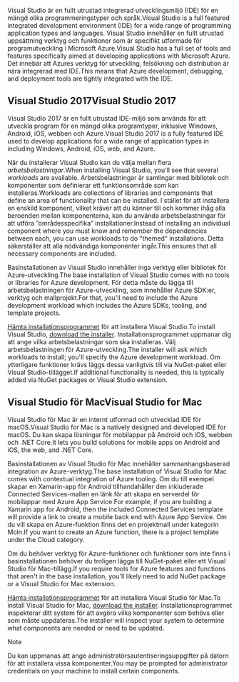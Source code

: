 <span data-ttu-id="7b3a9-101">Visual Studio är en fullt utrustad integrerad utvecklingsmiljö (IDE) för en mängd olika programmeringstyper och språk.</span><span class="sxs-lookup"><span data-stu-id="7b3a9-101">Visual Studio is a full featured integrated development environment (IDE) for a wide range of programming application types and languages.</span></span> <span data-ttu-id="7b3a9-102">Visual Studio innehåller en fullt utrustad uppsättning verktyg och funktioner som är specifikt utformade för programutveckling i Microsoft Azure.</span><span class="sxs-lookup"><span data-stu-id="7b3a9-102">Visual Studio has a full set of tools and features specifically aimed at developing applications with Microsoft Azure.</span></span> <span data-ttu-id="7b3a9-103">Det innebär att Azures verktyg för utveckling, felsökning och distribution är nära integrerad med IDE.</span><span class="sxs-lookup"><span data-stu-id="7b3a9-103">This means that Azure development, debugging, and deployment tools are tightly integrated with the IDE.</span></span>

## <a name="visual-studio-2017"></a><span data-ttu-id="7b3a9-104">Visual Studio 2017</span><span class="sxs-lookup"><span data-stu-id="7b3a9-104">Visual Studio 2017</span></span>

<span data-ttu-id="7b3a9-105">Visual Studio 2017 är en fullt utrustad IDE-miljö som används för att utveckla program för en mängd olika programtyper, inklusive Windows, Android, iOS, webben och Azure.</span><span class="sxs-lookup"><span data-stu-id="7b3a9-105">Visual Studio 2017 is a fully featured IDE used to develop applications for a wide range of application types in including Windows, Android, iOS, web, and Azure.</span></span>

<span data-ttu-id="7b3a9-106">När du installerar Visual Studio kan du välja mellan flera *arbetsbelastningar*.</span><span class="sxs-lookup"><span data-stu-id="7b3a9-106">When installing Visual Studio, you'll see that several *workloads* are available.</span></span> <span data-ttu-id="7b3a9-107">Arbetsbelastningar är samlingar med bibliotek och komponenter som definierar ett funktionsområde som kan installeras.</span><span class="sxs-lookup"><span data-stu-id="7b3a9-107">Workloads are collections of libraries and components that define an area of functionality that can be installed.</span></span> <span data-ttu-id="7b3a9-108">I stället för att installera en enskild komponent, vilket kräver att du känner till och kommer ihåg alla beroenden mellan komponenterna, kan du använda arbetsbelastningar för att utföra ”områdesspecifika” installationer.</span><span class="sxs-lookup"><span data-stu-id="7b3a9-108">Instead of installing an individual component where you must know and remember the dependencies between each, you can use workloads to do "themed" installations.</span></span> <span data-ttu-id="7b3a9-109">Detta säkerställer att alla nödvändiga komponenter ingår.</span><span class="sxs-lookup"><span data-stu-id="7b3a9-109">This ensures that all necessary components are included.</span></span>

<span data-ttu-id="7b3a9-110">Basinstallationen av Visual Studio innehåller inga verktyg eller bibliotek för Azure-utveckling.</span><span class="sxs-lookup"><span data-stu-id="7b3a9-110">The base installation of Visual Studio comes with no tools or libraries for Azure development.</span></span> <span data-ttu-id="7b3a9-111">För detta måste du lägga till arbetsbelastningen för Azure-utveckling, som innehåller Azure SDK:er, verktyg och mallprojekt.</span><span class="sxs-lookup"><span data-stu-id="7b3a9-111">For that, you'll need to include the Azure development workload which includes the Azure SDKs, tooling, and template projects.</span></span>

<span data-ttu-id="7b3a9-112">[Hämta installationsprogrammet](https://visualstudio.microsoft.com/) för att installera Visual Studio.</span><span class="sxs-lookup"><span data-stu-id="7b3a9-112">To install Visual Studio, [download the installer](https://visualstudio.microsoft.com/).</span></span> <span data-ttu-id="7b3a9-113">Installationsprogrammet uppmanar dig att ange vilka arbetsbelastningar som ska installeras. Välj arbetsbelastningen för Azure-utveckling.</span><span class="sxs-lookup"><span data-stu-id="7b3a9-113">The installer will ask which workloads to install; you'll specify the Azure development workload.</span></span> <span data-ttu-id="7b3a9-114">Om ytterligare funktioner krävs läggs dessa vanligtvis till via NuGet-paket eller Visual Studio-tillägget.</span><span class="sxs-lookup"><span data-stu-id="7b3a9-114">If additional functionality is needed, this is typically added via NuGet packages or Visual Studio extension.</span></span>

## <a name="visual-studio-for-mac"></a><span data-ttu-id="7b3a9-115">Visual Studio för Mac</span><span class="sxs-lookup"><span data-stu-id="7b3a9-115">Visual Studio for Mac</span></span>

<span data-ttu-id="7b3a9-116">Visual Studio för Mac är en internt utformad och utvecklad IDE för macOS.</span><span class="sxs-lookup"><span data-stu-id="7b3a9-116">Visual Studio for Mac is a natively designed and developed IDE for macOS.</span></span> <span data-ttu-id="7b3a9-117">Du kan skapa lösningar för mobilappar på Android och iOS, webben och .NET Core.</span><span class="sxs-lookup"><span data-stu-id="7b3a9-117">It lets you build solutions for mobile apps on Android and iOS, the web, and .NET Core.</span></span>

<span data-ttu-id="7b3a9-118">Basinstallationen av Visual Studio för Mac innehåller sammanhangsbaserad integration av Azure-verktyg.</span><span class="sxs-lookup"><span data-stu-id="7b3a9-118">The base installation of Visual Studio for Mac comes with contextual integration of Azure tooling.</span></span> <span data-ttu-id="7b3a9-119">Om du till exempel skapar en Xamarin-app för Android tillhandahåller den inkluderade Connected Services-mallen en länk för att skapa en serverdel för mobilappar med Azure App Service.</span><span class="sxs-lookup"><span data-stu-id="7b3a9-119">For example, if you are building a Xamarin app for Android, then the included Connected Services template will provide a link to create a mobile back end with Azure App Service.</span></span> <span data-ttu-id="7b3a9-120">Om du vill skapa en Azure-funktion finns det en projektmall under kategorin Moln.</span><span class="sxs-lookup"><span data-stu-id="7b3a9-120">If you want to create an Azure function, there is a project template under the Cloud category.</span></span>

<span data-ttu-id="7b3a9-121">Om du behöver verktyg för Azure-funktioner och funktioner som inte finns i basinstallationen behöver du troligen lägga till NuGet-paket eller ett Visual Studio för Mac-tillägg.</span><span class="sxs-lookup"><span data-stu-id="7b3a9-121">If you require tools for Azure features and functions that aren't in the base installation, you'll likely need to add NuGet package or a Visual Studio for Mac extension.</span></span>

<span data-ttu-id="7b3a9-122">[Hämta installationsprogrammet](https://visualstudio.microsoft.com/) för att installera Visual Studio för Mac.</span><span class="sxs-lookup"><span data-stu-id="7b3a9-122">To install Visual Studio for Mac, [download the installer](https://visualstudio.microsoft.com/).</span></span> <span data-ttu-id="7b3a9-123">Installationsprogrammet inspekterar ditt system för att avgöra vilka komponenter som behövs eller som måste uppdateras.</span><span class="sxs-lookup"><span data-stu-id="7b3a9-123">The installer will inspect your system to determine what components are needed or need to be updated.</span></span>

> [!NOTE]
> <span data-ttu-id="7b3a9-124">Du kan uppmanas att ange administratörsautentiseringsuppgifter på datorn för att installera vissa komponenter.</span><span class="sxs-lookup"><span data-stu-id="7b3a9-124">You may be prompted for administrator credentials on your machine to install certain components.</span></span>